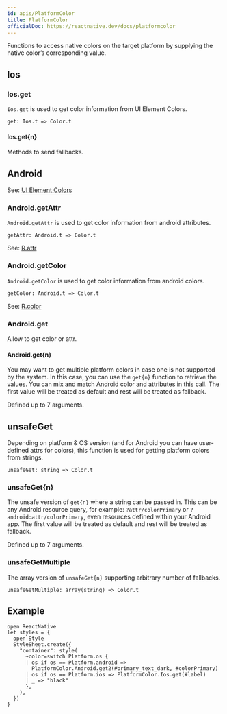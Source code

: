```yaml
---
id: apis/PlatformColor
title: PlatformColor
officialDoc: https://reactnative.dev/docs/platformcolor
---
```


Functions to access native colors on the target platform by supplying the native color’s corresponding value.

## Ios

### Ios.get

`Ios.get` is used to get color information from UI Element Colors.

```rescript
get: Ios.t => Color.t
```

#### Ios.get{n}

Methods to send fallbacks.

## Android

See: [UI Element Colors](https://developer.apple.com/documentation/uikit/uicolor/ui_element_colors)

### Android.getAttr

`Android.getAttr` is used to get color information from android attributes.

```rescript
getAttr: Android.t => Color.t
```

See: [R.attr](https://developer.android.com/reference/android/R.attr)

### Android.getColor

`Android.getColor` is used to get color information from android colors.

```rescript
getColor: Android.t => Color.t
```

See: [R.color](https://developer.android.com/reference/android/R.color)

### Android.get

Allow to get color or attr.

#### Android.get{n}

You may want to get multiple platform colors in case one is not supported by the system. In this case, you can use the `get{n}` function to retrieve the values. You can mix and match Android color and attributes in this call. The first value will be treated as default and rest will be treated as fallback.

Defined up to 7 arguments.

## unsafeGet

Depending on platform & OS version (and for Android you can have user-defined attrs for colors), this function is used for getting platform colors from strings.

```rescript
unsafeGet: string => Color.t
```

### unsafeGet{n}

The unsafe version of `get{n}` where a string can be passed in. This can be any Android resource query, for example: `?attr/colorPrimary` or `?android:attr/colorPrimary`, even resources defined within your Android app. The first value will be treated as default and rest will be treated as fallback.

Defined up to 7 arguments.

### unsafeGetMultiple

The array version of `unsafeGet{n}` supporting arbitrary number of fallbacks.

```rescript
unsafeGetMultiple: array(string) => Color.t
```

## Example

```rescript
open ReactNative
let styles = {
  open Style
  StyleSheet.create({
    "container": style(
      ~color=switch Platform.os {
      | os if os == Platform.android =>
        PlatformColor.Android.get2(#primary_text_dark, #colorPrimary)
      | os if os == Platform.ios => PlatformColor.Ios.get(#label)
      | _ => "black"
      },
    ),
  })
}
```
